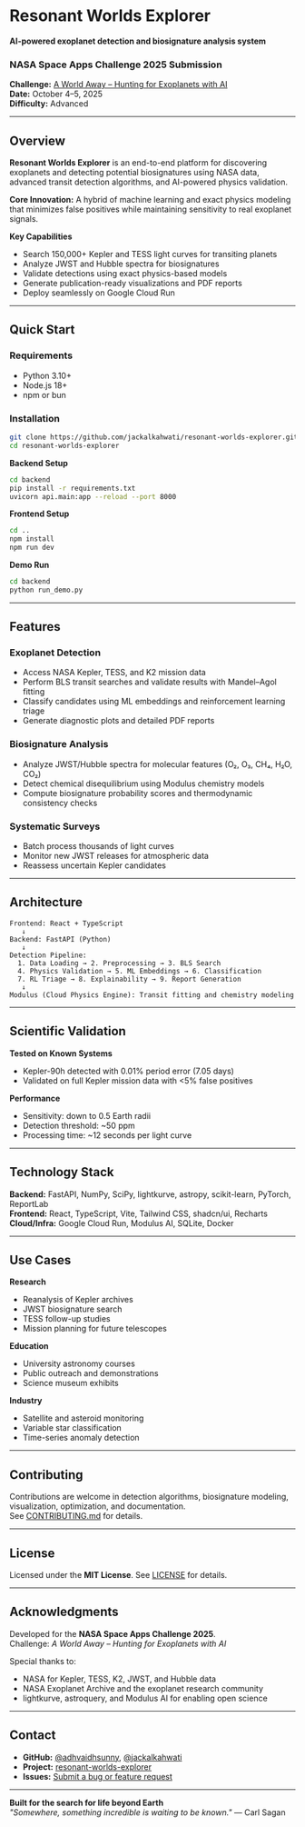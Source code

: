 # Resonant Worlds Explorer

**AI-powered exoplanet detection and biosignature analysis system**

### NASA Space Apps Challenge 2025 Submission  
**Challenge:** [A World Away – Hunting for Exoplanets with AI](https://www.spaceappschallenge.org/)  
**Date:** October 4–5, 2025  
**Difficulty:** Advanced  

---

## Overview

**Resonant Worlds Explorer** is an end-to-end platform for discovering exoplanets and detecting potential biosignatures using NASA data, advanced transit detection algorithms, and AI-powered physics validation.

**Core Innovation:** A hybrid of machine learning and exact physics modeling that minimizes false positives while maintaining sensitivity to real exoplanet signals.

**Key Capabilities**
- Search 150,000+ Kepler and TESS light curves for transiting planets  
- Analyze JWST and Hubble spectra for biosignatures  
- Validate detections using exact physics-based models  
- Generate publication-ready visualizations and PDF reports  
- Deploy seamlessly on Google Cloud Run  

---

## Quick Start

### Requirements
- Python 3.10+
- Node.js 18+
- npm or bun

### Installation
```bash
git clone https://github.com/jackalkahwati/resonant-worlds-explorer.git
cd resonant-worlds-explorer
```

**Backend Setup**
```bash
cd backend
pip install -r requirements.txt
uvicorn api.main:app --reload --port 8000
```

**Frontend Setup**
```bash
cd ..
npm install
npm run dev
```

**Demo Run**
```bash
cd backend
python run_demo.py
```

---

## Features

### Exoplanet Detection
- Access NASA Kepler, TESS, and K2 mission data  
- Perform BLS transit searches and validate results with Mandel–Agol fitting  
- Classify candidates using ML embeddings and reinforcement learning triage  
- Generate diagnostic plots and detailed PDF reports  

### Biosignature Analysis
- Analyze JWST/Hubble spectra for molecular features (O₂, O₃, CH₄, H₂O, CO₂)  
- Detect chemical disequilibrium using Modulus chemistry models  
- Compute biosignature probability scores and thermodynamic consistency checks  

### Systematic Surveys
- Batch process thousands of light curves  
- Monitor new JWST releases for atmospheric data  
- Reassess uncertain Kepler candidates  

---

## Architecture

```
Frontend: React + TypeScript
   ↓
Backend: FastAPI (Python)
   ↓
Detection Pipeline:
  1. Data Loading → 2. Preprocessing → 3. BLS Search
  4. Physics Validation → 5. ML Embeddings → 6. Classification
  7. RL Triage → 8. Explainability → 9. Report Generation
   ↓
Modulus (Cloud Physics Engine): Transit fitting and chemistry modeling
```

---

## Scientific Validation

**Tested on Known Systems**
- Kepler-90h detected with 0.01% period error (7.05 days)  
- Validated on full Kepler mission data with <5% false positives  

**Performance**
- Sensitivity: down to 0.5 Earth radii  
- Detection threshold: ~50 ppm  
- Processing time: ~12 seconds per light curve  

---

## Technology Stack

**Backend:** FastAPI, NumPy, SciPy, lightkurve, astropy, scikit-learn, PyTorch, ReportLab  
**Frontend:** React, TypeScript, Vite, Tailwind CSS, shadcn/ui, Recharts  
**Cloud/Infra:** Google Cloud Run, Modulus AI, SQLite, Docker  

---

## Use Cases

**Research**
- Reanalysis of Kepler archives  
- JWST biosignature search  
- TESS follow-up studies  
- Mission planning for future telescopes  

**Education**
- University astronomy courses  
- Public outreach and demonstrations  
- Science museum exhibits  

**Industry**
- Satellite and asteroid monitoring  
- Variable star classification  
- Time-series anomaly detection  

---

## Contributing

Contributions are welcome in detection algorithms, biosignature modeling, visualization, optimization, and documentation.  
See [CONTRIBUTING.md](CONTRIBUTING.md) for details.

---

## License

Licensed under the **MIT License**. See [LICENSE](LICENSE) for details.

---

## Acknowledgments

Developed for the **NASA Space Apps Challenge 2025**.  
Challenge: *A World Away – Hunting for Exoplanets with AI*  

Special thanks to:
- NASA for Kepler, TESS, K2, JWST, and Hubble data  
- NASA Exoplanet Archive and the exoplanet research community  
- lightkurve, astroquery, and Modulus AI for enabling open science  

---

## Contact

- **GitHub:** [@adhvaidhsunny](https://github.com/adhvaidhsunny), [@jackalkahwati](https://github.com/jackalkahwati)  
- **Project:** [resonant-worlds-explorer](https://github.com/jackalkahwati/resonant-worlds-explorer)  
- **Issues:** [Submit a bug or feature request](https://github.com/jackalkahwati/resonant-worlds-explorer/issues)

---

**Built for the search for life beyond Earth**  
*"Somewhere, something incredible is waiting to be known."* — Carl Sagan